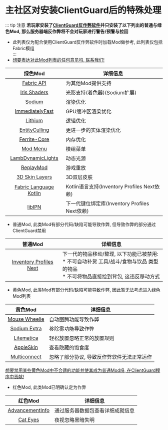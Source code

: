 # 主社区对安装ClientGuard后的特殊处理
::: tip 注意
**若玩家安装了[ClientGuard反作弊软件](../scccpcenter)并只安装了以下列出的普通与绿色Mod, 那么服务器端反作弊将不会对玩家进行警告/预警与拉回**  
* 此列表仅为配合使用ClientGuard反作弊软件时加载Mod做参考, 此列表仅包括Fabric模组  
:::  
* [想要表达对此Mod列表的任何意见吗, 联系我们!](../contact)

|绿色Mod|详细信息|  
|:--:|-------|  
|[Fabric API](https://modrinth.com/mod/fabric-api)|为其他Mod提供支持|
|[Iris Shaders](https://modrinth.com/mod/iris)|光影支持(着色器)(Sodium扩展)|
|[Sodium](https://modrinth.com/mod/sodium)|渲染优化|
|[ImmediatelyFast](https://modrinth.com/mod/immediatelyfast)|GPU缓冲区渲染优化|
|[Lithium](https://modrinth.com/mod/lithium)|逻辑优化|
|[EntityCulling](https://modrinth.com/mod/entityculling)|更进一步的实体渲染优化|
|[Ferrite-Core](https://modrinth.com/mod/ferrite-core)|内存优化|
|[Mod Menu](https://modrinth.com/mod/modmenu)|模组菜单|
|[LambDynamicLights](https://modrinth.com/mod/lambdynamiclights)|动态光源|
|[ReplayMod](https://modrinth.com/mod/replaymod)|游戏重放|
|[3D Skin Layers](https://modrinth.com/mod/3dskinlayers)|3D双层皮肤|
|[Fabric Language Kotlin](https://modrinth.com/mod/fabric-language-kotlin)|Kotlin语言支持(Inventory Profiles Next依赖)|
|[libIPN](https://modrinth.com/mod/libipn)|下一代键位绑定库(Inventory Profiles Next依赖)|

* 普通Mod, 此类Mod有部分代码/缺陷可能导致作弊, 但导致作弊的部分通过ClientGuard禁用  

|普通Mod|详细信息|  
|:--:|-------|  
|[Inventory Profiles Next](https://modrinth.com/mod/inventory-profiles-next)|下一代的物品移动/整理, 以下功能已被禁用:<br>* 不可自动补货 工具/战斗/食物与饮品 类型的物品<br>* 不可将物品直接捡到背包, 这违反移动方式|

* 黄色Mod, 此类Mod有部分代码/缺陷可能导致作弊, 因此暂无法考虑进入绿色Mod列表  

|黄色Mod|详细信息|  
|:--:|-------|  
|[Mouse Wheelie](https://modrinth.com/mod/mouse-wheelie)|自动图腾功能导致作弊|
|[Sodium Extra](https://modrinth.com/mod/sodium-extra)|移除雾功能导致作弊|
|[Litematica](https://www.curseforge.com/minecraft/mc-mods/litematica)|轻松放置忽略正常的放置规则|
|[AppleSkin](https://modrinth.com/mod/appleskin)|查看隐藏的饱食度|
|[Multiconnect](https://modrinth.com/mod/multiconnect)|忽略了部分协议, 导致反作弊软件无法正常运作|

[想要禁用某些黄色Mod中不合适的功能并使其成为普通Mod吗, 在ClientGuard程序中贡献!](https://github.com/EpsilonNetWorkGroup/ClientGuard)

* 红色Mod, 此类Mod已明确认定为作弊  

|红色Mod|详细信息|  
|:--:|-------|  
|[AdvancementInfo](https://modrinth.com/mod/advancementinfo)|通过服务器数据包查看详细成就信息|
|[Cat Eyes](https://www.curseforge.com/minecraft/mc-mods/cat-eyes-night-vision-toggle-mod)|夜视忽略黑暗失明|

